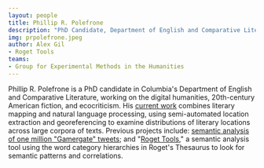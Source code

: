 ```yaml
---
layout: people
title: Phillip R. Polefrone
description: "PhD Candidate, Department of English and Comparative Literature"
img: prpolefrone.jpeg
author: Alex Gil
- Roget Tools
teams:
- Group for Experimental Methods in the Humanities
---
```


Phillip R. Polefrone is a PhD candidate in Columbia's Department of English and Comparative Literature, working on the digital humanities, 20th-century American fiction, and ecocriticism. His [current work](https://blogs.cul.columbia.edu/dcip/2016/10/28/967/) combines literary mapping and natural language processing, using semi-automated location extraction and georeferencing to examine distributions of literary locations across large corpora of texts. Previous projects include: [semantic analysis of one million "Gamergate" tweets](https://sipa.columbia.edu/system/files/experience-sipa/14-Polefrone_GamerGate.pdf); and "[Roget Tools](https://github.com/prpole/roget-tools)," a semantic analysis tool using the word category hierarchies in Roget's Thesaurus to look for semantic patterns and correlations. 